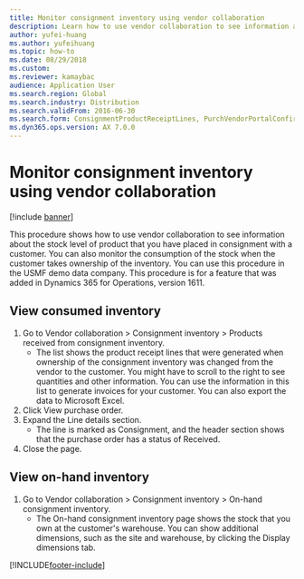```yaml
--- 
title: Monitor consignment inventory using vendor collaboration
description: Learn how to use vendor collaboration to see information about the stock level of product that you have placed in consignment with a customer.
author: yufei-huang
ms.author: yufeihuang
ms.topic: how-to
ms.date: 08/29/2018
ms.custom:
ms.reviewer: kamaybac
audience: Application User  
ms.search.region: Global
ms.search.industry: Distribution
ms.search.validFrom: 2016-06-30
ms.search.form: ConsignmentProductReceiptLines, PurchVendorPortalConfirmedOrders, DefaultDashboard, ConsignmentVendorPortalOnhand 
ms.dyn365.ops.version: AX 7.0.0 
---
```


# Monitor consignment inventory using vendor collaboration

[!include [banner](../../includes/banner.md)]

This procedure shows how to use vendor collaboration to see information about the stock level of product that you have placed in consignment with a customer. You can also monitor the consumption of the stock when the customer takes ownership of the inventory. You can use this procedure in the USMF demo data company. This procedure is for a feature that was added in Dynamics 365 for Operations, version 1611.


## View consumed inventory
1. Go to Vendor collaboration > Consignment inventory > Products received from consignment inventory.
    * The list shows the product receipt lines that were generated when ownership of the consignment inventory was changed from the vendor to the customer. You might have to scroll to the right to see quantities and other information. You can use the information in this list to generate invoices for your customer. You can also export the data to Microsoft Excel.   
2. Click View purchase order.
3. Expand the Line details section.
    * The line is marked as Consignment, and the header section shows that the purchase order has a status of Received.  
4. Close the page.

## View on-hand inventory
1. Go to Vendor collaboration > Consignment inventory > On-hand consignment inventory.
    * The On-hand consignment inventory page shows the stock that you own at the customer's warehouse. You can show additional dimensions, such as the site and warehouse, by clicking the Display dimensions tab.   



[!INCLUDE[footer-include](../../../includes/footer-banner.md)]